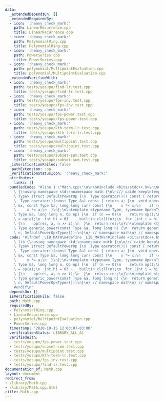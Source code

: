 ```yaml
---
data:
  _extendedDependsOn: []
  _extendedRequiredBy:
  - icon: ':heavy_check_mark:'
    path: LinearRecurrence.cpp
    title: LinearRecurrence.cpp
  - icon: ':heavy_check_mark:'
    path: PolynomialRing.cpp
    title: PolynomialRing.cpp
  - icon: ':heavy_check_mark:'
    path: PowerSeries.cpp
    title: PowerSeries.cpp
  - icon: ':heavy_check_mark:'
    path: polynomial/MultipointEvaluation.cpp
    title: polynomial/MultipointEvaluation.cpp
  _extendedVerifiedWith:
  - icon: ':heavy_check_mark:'
    path: tests/yosupo/find-lr.test.cpp
    title: tests/yosupo/find-lr.test.cpp
  - icon: ':heavy_check_mark:'
    path: tests/yosupo/fps-inv.test.cpp
    title: tests/yosupo/fps-inv.test.cpp
  - icon: ':heavy_check_mark:'
    path: tests/yosupo/fps-power.test.cpp
    title: tests/yosupo/fps-power.test.cpp
  - icon: ':heavy_check_mark:'
    path: tests/yosupo/kth-term-lr.test.cpp
    title: tests/yosupo/kth-term-lr.test.cpp
  - icon: ':heavy_check_mark:'
    path: tests/yosupo/multipoint.test.cpp
    title: tests/yosupo/multipoint.test.cpp
  - icon: ':heavy_check_mark:'
    path: tests/yosupo/subset-sum.test.cpp
    title: tests/yosupo/subset-sum.test.cpp
  _isVerificationFailed: false
  _pathExtension: cpp
  _verificationStatusIcon: ':heavy_check_mark:'
  attributes:
    links: []
  bundledCode: "#line 1 \"Math.cpp\"\n\n\n#include <bits/stdc++.h>\n\nnamespace lib\
    \ {\nusing namespace std;\nnamespace math {\n\n/// caide keep\ntemplate <typename\
    \ Type> struct DefaultPowerOp {\n  Type operator()() const { return Type(1); }\n\
    \  Type operator()(const Type &a) const { return a; }\n  void operator()(Type\
    \ &x, const Type &a, long long cur) const {\n    x *= x;\n    if (cur & 1)\n \
    \     x *= a;\n  }\n};\n\ntemplate <typename Type, typename Op>\nType generic_power(const\
    \ Type &a, long long n, Op op) {\n  if (n == 0)\n    return op();\n  Type res\
    \ = op(a);\n  int hi = 63 - __builtin_clzll(n);\n  for (int i = hi - 1; ~i; i--)\
    \ {\n    op(res, a, n >> i);\n  }\n  return res;\n}\n\ntemplate <typename Type>\
    \ Type generic_power(const Type &a, long long n) {\n  return generic_power(a,\
    \ n, DefaultPowerOp<Type>());\n}\n} // namespace math\n} // namespace lib\n\n\n"
  code: "#ifndef _LIB_MATH\n#define _LIB_MATH\n#include <bits/stdc++.h>\n\nnamespace\
    \ lib {\nusing namespace std;\nnamespace math {\n\n/// caide keep\ntemplate <typename\
    \ Type> struct DefaultPowerOp {\n  Type operator()() const { return Type(1); }\n\
    \  Type operator()(const Type &a) const { return a; }\n  void operator()(Type\
    \ &x, const Type &a, long long cur) const {\n    x *= x;\n    if (cur & 1)\n \
    \     x *= a;\n  }\n};\n\ntemplate <typename Type, typename Op>\nType generic_power(const\
    \ Type &a, long long n, Op op) {\n  if (n == 0)\n    return op();\n  Type res\
    \ = op(a);\n  int hi = 63 - __builtin_clzll(n);\n  for (int i = hi - 1; ~i; i--)\
    \ {\n    op(res, a, n >> i);\n  }\n  return res;\n}\n\ntemplate <typename Type>\
    \ Type generic_power(const Type &a, long long n) {\n  return generic_power(a,\
    \ n, DefaultPowerOp<Type>());\n}\n} // namespace math\n} // namespace lib\n\n\
    #endif\n"
  dependsOn: []
  isVerificationFile: false
  path: Math.cpp
  requiredBy:
  - PolynomialRing.cpp
  - LinearRecurrence.cpp
  - polynomial/MultipointEvaluation.cpp
  - PowerSeries.cpp
  timestamp: '2020-10-15 12:03:07-03:00'
  verificationStatus: LIBRARY_ALL_AC
  verifiedWith:
  - tests/yosupo/fps-power.test.cpp
  - tests/yosupo/subset-sum.test.cpp
  - tests/yosupo/multipoint.test.cpp
  - tests/yosupo/kth-term-lr.test.cpp
  - tests/yosupo/fps-inv.test.cpp
  - tests/yosupo/find-lr.test.cpp
documentation_of: Math.cpp
layout: document
redirect_from:
- /library/Math.cpp
- /library/Math.cpp.html
title: Math.cpp
---
```

